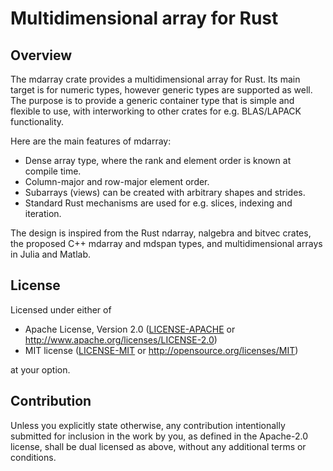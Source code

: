 # Multidimensional array for Rust

## Overview

The mdarray crate provides a multidimensional array for Rust. Its main target
is for numeric types, however generic types are supported as well. The purpose
is to provide a generic container type that is simple and flexible to use,
with interworking to other crates for e.g. BLAS/LAPACK functionality.

Here are the main features of mdarray:

- Dense array type, where the rank and element order is known at compile time.
- Column-major and row-major element order.
- Subarrays (views) can be created with arbitrary shapes and strides.
- Standard Rust mechanisms are used for e.g. slices, indexing and iteration.

The design is inspired from the Rust ndarray, nalgebra and bitvec crates,
the proposed C++ mdarray and mdspan types, and multidimensional arrays in
Julia and Matlab.

## License

Licensed under either of

 * Apache License, Version 2.0
   ([LICENSE-APACHE](LICENSE-APACHE) or http://www.apache.org/licenses/LICENSE-2.0)
 * MIT license
   ([LICENSE-MIT](LICENSE-MIT) or http://opensource.org/licenses/MIT)

at your option.

## Contribution

Unless you explicitly state otherwise, any contribution intentionally submitted
for inclusion in the work by you, as defined in the Apache-2.0 license, shall be
dual licensed as above, without any additional terms or conditions.
